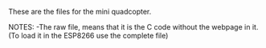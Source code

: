 These are the files for the mini quadcopter.

NOTES:
-The raw file, means that it is the C code without the webpage in it.(To load it in the ESP8266 use the complete file)

